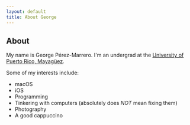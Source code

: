 ```yaml
---
layout: default
title: About George
---
```


## About
My name is George Pérez-Marrero. I'm an undergrad at the [University of Puerto Rico, Mayagüez](https://uprm.edu/).

Some of my interests include:

* macOS
* iOS
* Programming
* Tinkering with computers (absolutely does *NOT* mean fixing them)
* Photography
* A good cappuccino